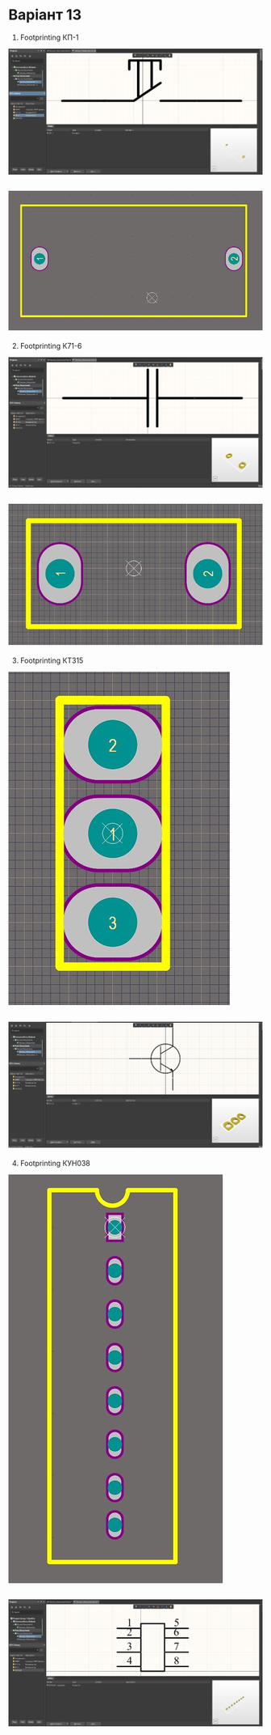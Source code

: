 # Варіант 13

1. Footprinting КП-1

![Pattern КП-1](https://github.com/MaksymNM/CSDT/blob/master/Lab_11/KP-1-Footprint.JPG)

![ТКМ КП-1](https://github.com/MaksymNM/CSDT/blob/master/Lab_11/kp-1-frprint.JPG)
---

2. Footprinting К71-6

![Pattern К71-6](https://github.com/MaksymNM/CSDT/blob/master/Lab_11/K71-6-ftprint.JPG)

![ТКМ К71-6](https://github.com/MaksymNM/CSDT/blob/master/Lab_11/K71-6.JPG)
---

3. Footprinting КТ315

![Pattern КТ315](https://github.com/MaksymNM/CSDT/blob/master/Lab_11/npn-ftprint.JPG)

![ТКМ КТ315](https://github.com/MaksymNM/CSDT/blob/master/Lab_11/Footprint-npn.JPG)
---

4. Footprinting КУН038

![Pattern КУН038](https://github.com/MaksymNM/CSDT/blob/master/Lab_11/%D0%9A%D0%A3%D0%9D038-ftprint.JPG)

![ТКМ КУН038](https://github.com/MaksymNM/CSDT/blob/master/Lab_11/%D0%9A%D0%A3%D0%9D038-footprint.JPG)
---
